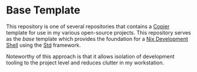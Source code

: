 # Base Template

This repository is one of several repositories that contains a [Copier] template
for use in my various open-source projects. This repository serves as the *base*
template which provides the foundation for a [Nix Development Shell][devshell]
using the [Std] framework.

Noteworthy of this approach is that it allows isolation of development tooling
to the project level and reduces clutter in my workstation.

[copier]: https://github.com/copier-org/copier
[devshell]: https://nixos.wiki/wiki/Development_environment_with_nix-shell
[std]: https://github.com/divnix/std